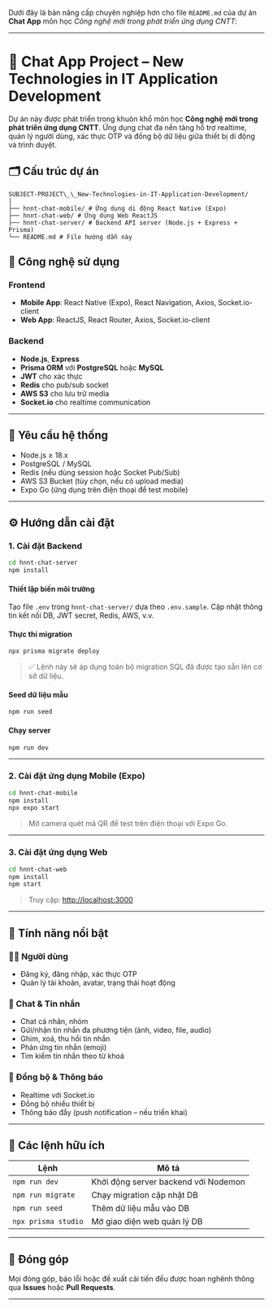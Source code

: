 Dưới đây là bản nâng cấp chuyên nghiệp hơn cho file `README.md` của dự án **Chat App** môn học _Công nghệ mới trong phát triển ứng dụng CNTT_:

---

# 💬 Chat App Project – New Technologies in IT Application Development

Dự án này được phát triển trong khuôn khổ môn học **Công nghệ mới trong phát triển ứng dụng CNTT**. Ứng dụng chat đa nền tảng hỗ trợ realtime, quản lý người dùng, xác thực OTP và đồng bộ dữ liệu giữa thiết bị di động và trình duyệt.

## 🗂️ Cấu trúc dự án

```
SUBJECT-PROJECT\_\_New-Technologies-in-IT-Application-Development/
│
├── hnnt-chat-mobile/ # Ứng dụng di động React Native (Expo)
├── hnnt-chat-web/ # Ứng dụng Web ReactJS
├── hnnt-chat-server/ # Backend API server (Node.js + Express + Prisma)
└── README.md # File hướng dẫn này

```

## 🚀 Công nghệ sử dụng

### Frontend

- **Mobile App**: React Native (Expo), React Navigation, Axios, Socket.io-client
- **Web App**: ReactJS, React Router, Axios, Socket.io-client

### Backend

- **Node.js**, **Express**
- **Prisma ORM** với **PostgreSQL** hoặc **MySQL**
- **JWT** cho xác thực
- **Redis** cho pub/sub socket
- **AWS S3** cho lưu trữ media
- **Socket.io** cho realtime communication

---

## 🧰 Yêu cầu hệ thống

- Node.js ≥ 18.x
- PostgreSQL / MySQL
- Redis (nếu dùng session hoặc Socket Pub/Sub)
- AWS S3 Bucket (tùy chọn, nếu có upload media)
- Expo Go (ứng dụng trên điện thoại để test mobile)

---

## ⚙️ Hướng dẫn cài đặt

### 1. Cài đặt Backend

```bash
cd hnnt-chat-server
npm install
```

#### Thiết lập biến môi trường

Tạo file `.env` trong `hnnt-chat-server/` dựa theo `.env.sample`. Cập nhật thông tin kết nối DB, JWT secret, Redis, AWS, v.v.

#### Thực thi migration

```bash
npx prisma migrate deploy
```

> ✅ Lệnh này sẽ áp dụng toàn bộ migration SQL đã được tạo sẵn lên cơ sở dữ liệu.

#### Seed dữ liệu mẫu

```bash
npm run seed
```

#### Chạy server

```bash
npm run dev
```

---

### 2. Cài đặt ứng dụng Mobile (Expo)

```bash
cd hnnt-chat-mobile
npm install
npx expo start
```

> Mở camera quét mã QR để test trên điện thoại với Expo Go.

---

### 3. Cài đặt ứng dụng Web

```bash
cd hnnt-chat-web
npm install
npm start
```

> Truy cập: [http://localhost:3000](http://localhost:3000)

---

## 🌟 Tính năng nổi bật

### 🧑‍💻 Người dùng

- Đăng ký, đăng nhập, xác thực OTP
- Quản lý tài khoản, avatar, trạng thái hoạt động

### 💬 Chat & Tin nhắn

- Chat cá nhân, nhóm
- Gửi/nhận tin nhắn đa phương tiện (ảnh, video, file, audio)
- Ghim, xoá, thu hồi tin nhắn
- Phản ứng tin nhắn (emoji)
- Tìm kiếm tin nhắn theo từ khoá

### 📲 Đồng bộ & Thông báo

- Realtime với Socket.io
- Đồng bộ nhiều thiết bị
- Thông báo đẩy (push notification – nếu triển khai)

---

## 📜 Các lệnh hữu ích

| Lệnh                | Mô tả                                |
| ------------------- | ------------------------------------ |
| `npm run dev`       | Khởi động server backend với Nodemon |
| `npm run migrate`   | Chạy migration cập nhật DB           |
| `npm run seed`      | Thêm dữ liệu mẫu vào DB              |
| `npx prisma studio` | Mở giao diện web quản lý DB          |

---

## 🤝 Đóng góp

Mọi đóng góp, báo lỗi hoặc đề xuất cải tiến đều được hoan nghênh thông qua **Issues** hoặc **Pull Requests**.

---
